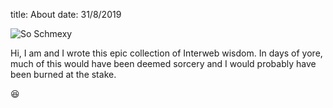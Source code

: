 title: About
date: 31/8/2019

![So Schmexy][my_sweet_photo]

Hi, I am <GarimaDamani> and I wrote this epic collection of Interweb
wisdom. In days of yore, much of this would have been deemed sorcery
and I would probably have been burned at the stake.

😆

[my_sweet_photo]: {static}/images/linkedin.png
